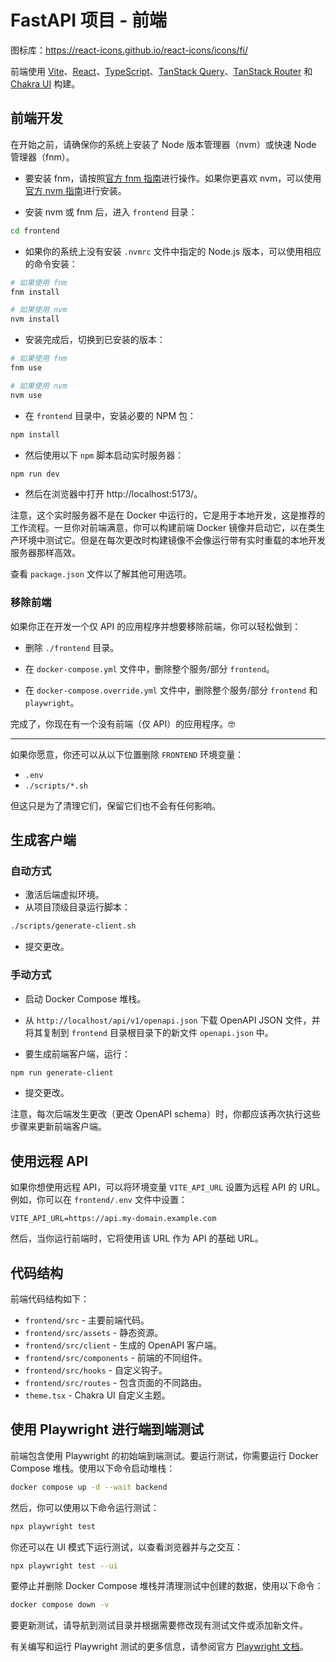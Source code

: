 # FastAPI 项目 - 前端

图标库：https://react-icons.github.io/react-icons/icons/fi/

前端使用 [Vite](https://vitejs.dev/)、[React](https://reactjs.org/)、[TypeScript](https://www.typescriptlang.org/)、[TanStack Query](https://tanstack.com/query)、[TanStack Router](https://tanstack.com/router) 和 [Chakra UI](https://chakra-ui.com/) 构建。

## 前端开发

在开始之前，请确保你的系统上安装了 Node 版本管理器（nvm）或快速 Node 管理器（fnm）。

* 要安装 fnm，请按照[官方 fnm 指南](https://github.com/Schniz/fnm#installation)进行操作。如果你更喜欢 nvm，可以使用[官方 nvm 指南](https://github.com/nvm-sh/nvm#installing-and-updating)进行安装。

* 安装 nvm 或 fnm 后，进入 `frontend` 目录：

```bash
cd frontend
```
* 如果你的系统上没有安装 `.nvmrc` 文件中指定的 Node.js 版本，可以使用相应的命令安装：

```bash
# 如果使用 fnm
fnm install

# 如果使用 nvm
nvm install
```

* 安装完成后，切换到已安装的版本：

```bash
# 如果使用 fnm
fnm use

# 如果使用 nvm
nvm use
```

* 在 `frontend` 目录中，安装必要的 NPM 包：

```bash
npm install
```

* 然后使用以下 `npm` 脚本启动实时服务器：

```bash
npm run dev
```

* 然后在浏览器中打开 http://localhost:5173/。

注意，这个实时服务器不是在 Docker 中运行的，它是用于本地开发，这是推荐的工作流程。一旦你对前端满意，你可以构建前端 Docker 镜像并启动它，以在类生产环境中测试它。但是在每次更改时构建镜像不会像运行带有实时重载的本地开发服务器那样高效。

查看 `package.json` 文件以了解其他可用选项。

### 移除前端

如果你正在开发一个仅 API 的应用程序并想要移除前端，你可以轻松做到：

* 删除 `./frontend` 目录。

* 在 `docker-compose.yml` 文件中，删除整个服务/部分 `frontend`。

* 在 `docker-compose.override.yml` 文件中，删除整个服务/部分 `frontend` 和 `playwright`。

完成了，你现在有一个没有前端（仅 API）的应用程序。🤓

---

如果你愿意，你还可以从以下位置删除 `FRONTEND` 环境变量：

* `.env`
* `./scripts/*.sh`

但这只是为了清理它们，保留它们也不会有任何影响。

## 生成客户端

### 自动方式

* 激活后端虚拟环境。
* 从项目顶级目录运行脚本：

```bash
./scripts/generate-client.sh
```

* 提交更改。

### 手动方式

* 启动 Docker Compose 堆栈。

* 从 `http://localhost/api/v1/openapi.json` 下载 OpenAPI JSON 文件，并将其复制到 `frontend` 目录根目录下的新文件 `openapi.json` 中。

* 要生成前端客户端，运行：

```bash
npm run generate-client
```

* 提交更改。

注意，每次后端发生更改（更改 OpenAPI schema）时，你都应该再次执行这些步骤来更新前端客户端。

## 使用远程 API

如果你想使用远程 API，可以将环境变量 `VITE_API_URL` 设置为远程 API 的 URL。例如，你可以在 `frontend/.env` 文件中设置：

```env
VITE_API_URL=https://api.my-domain.example.com
```

然后，当你运行前端时，它将使用该 URL 作为 API 的基础 URL。

## 代码结构

前端代码结构如下：

* `frontend/src` - 主要前端代码。
* `frontend/src/assets` - 静态资源。
* `frontend/src/client` - 生成的 OpenAPI 客户端。
* `frontend/src/components` - 前端的不同组件。
* `frontend/src/hooks` - 自定义钩子。
* `frontend/src/routes` - 包含页面的不同路由。
* `theme.tsx` - Chakra UI 自定义主题。

## 使用 Playwright 进行端到端测试

前端包含使用 Playwright 的初始端到端测试。要运行测试，你需要运行 Docker Compose 堆栈。使用以下命令启动堆栈：

```bash
docker compose up -d --wait backend
```

然后，你可以使用以下命令运行测试：

```bash
npx playwright test
```

你还可以在 UI 模式下运行测试，以查看浏览器并与之交互：

```bash
npx playwright test --ui
```

要停止并删除 Docker Compose 堆栈并清理测试中创建的数据，使用以下命令：

```bash
docker compose down -v
```

要更新测试，请导航到测试目录并根据需要修改现有测试文件或添加新文件。

有关编写和运行 Playwright 测试的更多信息，请参阅官方 [Playwright 文档](https://playwright.dev/docs/intro)。
